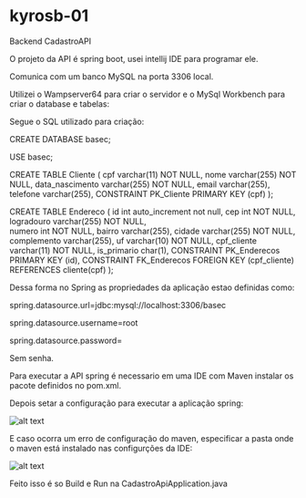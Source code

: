 # kyrosb-01
Backend CadastroAPI

O projeto da API é spring boot, usei intellij IDE para programar ele.

Comunica com um banco MySQL na porta 3306 local. 

Utilizei o Wampserver64 para criar o servidor e o MySql Workbench para criar o database e tabelas:

Segue o SQL utilizado para criação:

CREATE DATABASE basec;

USE basec;

CREATE TABLE Cliente (
    cpf varchar(11) NOT NULL,
    nome varchar(255) NOT NULL,
    data_nascimento varchar(255) NOT NULL,
    email varchar(255),
    telefone varchar(255),
	CONSTRAINT PK_Cliente PRIMARY KEY (cpf)
);

CREATE TABLE Endereco (
	id int auto_increment not null,
    cep int NOT NULL,
    logradouro varchar(255) NOT NULL,    
	numero int NOT NULL,
    bairro varchar(255),
    cidade varchar(255) NOT NULL,
    complemento varchar(255),
    uf varchar(10) NOT NULL,
    cpf_cliente varchar(11) NOT NULL,
    is_primario char(1),
	CONSTRAINT PK_Enderecos PRIMARY KEY (id),
    CONSTRAINT FK_Enderecos FOREIGN KEY (cpf_cliente) REFERENCES cliente(cpf)
);

Dessa forma no Spring as propriedades da aplicação estao definidas como:

spring.datasource.url=jdbc:mysql://localhost:3306/basec

spring.datasource.username=root

spring.datasource.password=


Sem senha.

Para executar a API spring é necessario em uma IDE com Maven instalar os pacote definidos no pom.xml.

Depois setar a configuração para executar a aplicação spring:

![alt text](https://stackview.com.br/kyros1.PNG)

E caso ocorra um erro de configuração do maven, especificar a pasta onde o maven está instalado nas configurções da IDE:

![alt text](https://stackview.com.br/kyros2.PNG)

Feito isso é so Build e Run na CadastroApiApplication.java


